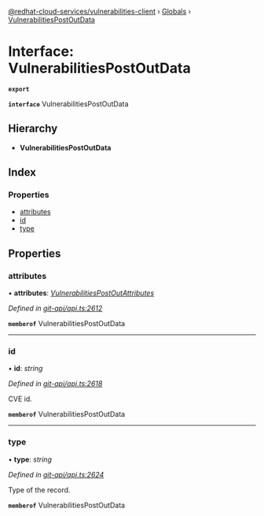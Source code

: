 [@redhat-cloud-services/vulnerabilities-client](../README.md) › [Globals](../globals.md) › [VulnerabilitiesPostOutData](vulnerabilitiespostoutdata.md)

# Interface: VulnerabilitiesPostOutData

**`export`** 

**`interface`** VulnerabilitiesPostOutData

## Hierarchy

* **VulnerabilitiesPostOutData**

## Index

### Properties

* [attributes](vulnerabilitiespostoutdata.md#attributes)
* [id](vulnerabilitiespostoutdata.md#id)
* [type](vulnerabilitiespostoutdata.md#type)

## Properties

###  attributes

• **attributes**: *[VulnerabilitiesPostOutAttributes](vulnerabilitiespostoutattributes.md)*

*Defined in [git-api/api.ts:2612](https://github.com/RedHatInsights/javascript-clients/blob/master/packages/vulnerabilities/git-api/api.ts#L2612)*

**`memberof`** VulnerabilitiesPostOutData

___

###  id

• **id**: *string*

*Defined in [git-api/api.ts:2618](https://github.com/RedHatInsights/javascript-clients/blob/master/packages/vulnerabilities/git-api/api.ts#L2618)*

CVE id.

**`memberof`** VulnerabilitiesPostOutData

___

###  type

• **type**: *string*

*Defined in [git-api/api.ts:2624](https://github.com/RedHatInsights/javascript-clients/blob/master/packages/vulnerabilities/git-api/api.ts#L2624)*

Type of the record.

**`memberof`** VulnerabilitiesPostOutData
